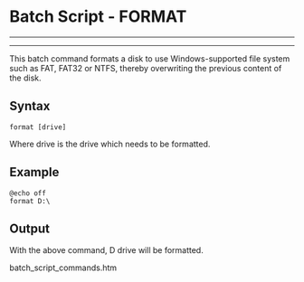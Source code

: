 # Batch Script - FORMAT

---



---

This batch command formats a disk to use Windows-supported file system such as FAT, FAT32 or NTFS, thereby overwriting the previous content of the disk.

## Syntax

```
format [drive]
```

Where drive is the drive which needs to be formatted.

## Example

```
@echo off 
format D:\
```

## Output

With the above command, D drive will be formatted.

batch\_script\_commands.htm

